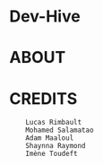 # Dev-Hive
# ABOUT
# CREDITS
        Lucas Rimbault
        Mohamed Salamatao
        Adam Maaloul
        Shaynna Raymond
        Imène Toudeft